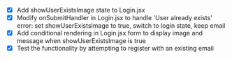 - [x] Add showUserExistsImage state to Login.jsx
- [x] Modify onSubmitHandler in Login.jsx to handle 'User already exists' error: set showUserExistsImage to true, switch to login state, keep email
- [x] Add conditional rendering in Login.jsx form to display image and message when showUserExistsImage is true
- [x] Test the functionality by attempting to register with an existing email
